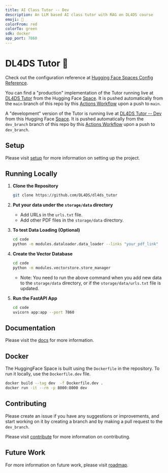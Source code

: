 ```yaml
---
title: AI Class Tutor -- Dev
description: An LLM based AI class tutor with RAG on DL4DS course
emoji: 🐶
colorFrom: red
colorTo: green
sdk: docker
app_port: 7860
---
```

# DL4DS Tutor 🏃

Check out the configuration reference at [Hugging Face Spaces Config Reference](https://huggingface.co/docs/hub/spaces-config-reference).

You can find a "production" implementation of the Tutor running live at [DL4DS Tutor](https://dl4ds-dl4ds-tutor.hf.space/)  from the
Hugging Face [Space](https://huggingface.co/spaces/dl4ds/dl4ds_tutor). It is pushed automatically from the `main` branch of this repo by this
[Actions Workflow](https://github.com/DL4DS/dl4ds_tutor/blob/main/.github/workflows/push_to_hf_space.yml) upon a push to `main`.

A "development" version of the Tutor is running live at [DL4DS Tutor -- Dev](https://dl4ds-tutor-dev.hf.space/) from this Hugging Face
[Space](https://huggingface.co/spaces/dl4ds/tutor_dev). It is pushed automatically from the `dev_branch` branch of this repo by this
[Actions Workflow](https://github.com/DL4DS/dl4ds_tutor/blob/dev_branch/.github/workflows/push_to_hf_space_prototype.yml) upon a push to `dev_branch`.

## Setup

Please visit [setup](https://dl4ds.github.io/dl4ds_tutor/guide/setup/) for more information on setting up the project.

## Running Locally

1. **Clone the Repository**
   ```bash
   git clone https://github.com/DL4DS/dl4ds_tutor
   ```

2. **Put your data under the `storage/data` directory**
   - Add URLs in the `urls.txt` file.
   - Add other PDF files in the `storage/data` directory.

3. **To test Data Loading (Optional)**
   ```bash
   cd code
   python -m modules.dataloader.data_loader --links "your_pdf_link"
   ```

4. **Create the Vector Database**
   ```bash
   cd code
   python -m modules.vectorstore.store_manager
   ```
   - Note: You need to run the above command when you add new data to the `storage/data` directory, or if the `storage/data/urls.txt` file is updated.

6. **Run the FastAPI App**
   ```bash
   cd code
   uvicorn app:app --port 7860 
   ```

## Documentation

Please visit the [docs](https://dl4ds.github.io/dl4ds_tutor/) for more information.


## Docker 

The HuggingFace Space is built using the `Dockerfile` in the repository. To run it locally, use the `Dockerfile.dev` file.

```bash
docker build --tag dev  -f Dockerfile.dev .
docker run -it --rm -p 8000:8000 dev
```

## Contributing

Please create an issue if you have any suggestions or improvements, and start working on it by creating a branch and by making a pull request to the `dev_branch`.

Please visit [contribute](https://dl4ds.github.io/dl4ds_tutor/guide/contribute/) for more information on contributing.

## Future Work

For more information on future work, please visit [roadmap](https://dl4ds.github.io/dl4ds_tutor/guide/readmap/).
